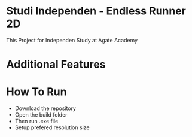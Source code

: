 # Studi Independen - Endless Runner 2D
This Project for Independen Study at Agate Academy

# Additional Features
  
# How To Run
- Download the repository
- Open the build folder
- Then run .exe file 
- Setup prefered resolution size
